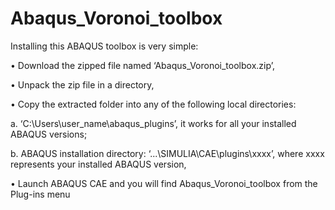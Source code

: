 # Abaqus_Voronoi_toolbox
Installing this ABAQUS toolbox is very simple:

• Download the zipped file named ‘Abaqus_Voronoi_toolbox.zip’,

• Unpack the zip file in a directory,

• Copy the extracted folder into any of the following local directories:

a. ‘C:\Users\user_name\abaqus_plugins’, it works for all your installed ABAQUS versions;

b. ABAQUS installation directory: ‘...\SIMULIA\CAE\plugins\xxxx’, where xxxx represents your installed ABAQUS
version,

• Launch ABAQUS CAE and you will find Abaqus_Voronoi_toolbox from the Plug-ins menu

